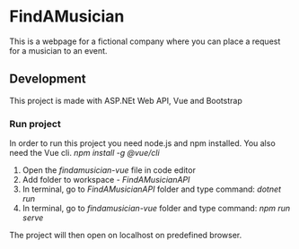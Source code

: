 # FindAMusician

This is a webpage for a fictional company where you can place a request for a musician  to an event.

## Development
This project is made with ASP.NEt Web API, Vue and Bootstrap

### Run project
In order to run this project you need node.js and npm installed.
You also need the Vue cli.
*npm install -g @vue/cli*

1. Open the *findamusician-vue* file in code editor
2. Add folder to workspace - *FindAMusicianAPI*
3. In terminal, go to *FindAMusicianAPI* folder and type command: *dotnet run*
4. In terminal, go to *findamusician-vue* folder and type command: *npm run serve*

The project will then open on localhost on predefined browser.

